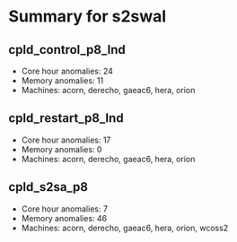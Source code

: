 # Summary for s2swal

## cpld_control_p8_lnd
- Core hour anomalies: 24
- Memory anomalies: 11
- Machines: acorn, derecho, gaeac6, hera, orion

## cpld_restart_p8_lnd
- Core hour anomalies: 17
- Memory anomalies: 0
- Machines: acorn, derecho, gaeac6, hera, orion

## cpld_s2sa_p8
- Core hour anomalies: 7
- Memory anomalies: 46
- Machines: acorn, derecho, gaeac6, hera, orion, wcoss2

